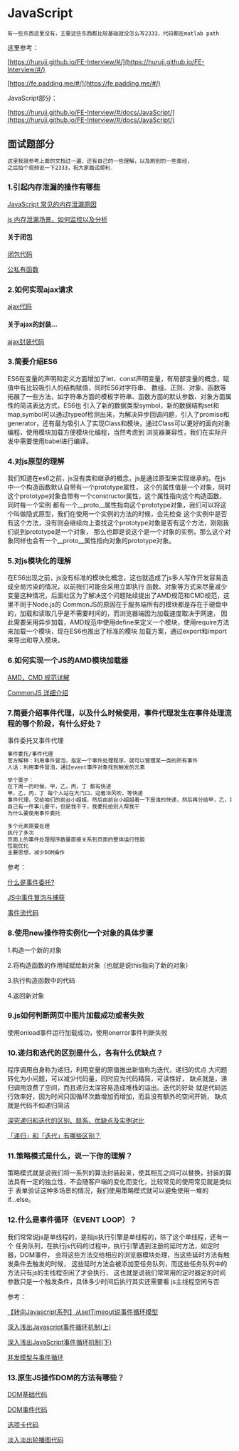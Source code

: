 # JavaScript

`有一些东西这里没有，主要这些东西都比较基础就没怎么写2333，代码都在matlab path`

这里参考：

[https://huruji.github.io/FE-Interview/#/](https://huruji.github.io/FE-Interview/#/)

[https://fe.padding.me/#/](https://fe.padding.me/#/)

JavaScript部分：

[https://huruji.github.io/FE-Interview/#/docs/JavaScript/](https://huruji.github.io/FE-Interview/#/docs/JavaScript/)

## 面试题部分

```js
这里我就参考上面的文档过一遍，还有自己的一些理解，以及刷到的一些面经，
之后拍个视频说一下2333，祝大家面试顺利.
```

### 1.引起内存泄漏的操作有哪些
[JavaScript 常见的内存泄漏原因](https://juejin.cn/post/6844903448840765454)

[js 内存泄漏场景、如何监控以及分析](https://juejin.cn/post/6844904048961781774)

#### 关于闭包

[闭包代码](https://github.com/jokereven/vuepress/tree/master/matlab/闭包)

[公私有函数](https://github.com/jokereven/vuepress/tree/master/matlab/公私有函数)

### 2.如何实现ajax请求

[ajax代码](https://github.com/jokereven/vuepress/tree/master/matlab/ajax)

#### 关于ajax的封装...

[ajax封装代码](https://github.com/jokereven/vuepress/tree/master/matlab/ajax/ajax封装)

### 3.简要介绍ES6

ES6在变量的声明和定义方面增加了let、const声明变量，有局部变量的概念，赋值中有比较吸引人的结构赋值，同时ES6对字符串、 数组、正则、对象、函数等拓展了一些方法，如字符串方面的模板字符串、函数方面的默认参数、对象方面属性的简洁表达方式，ES6也 引入了新的数据类型symbol，新的数据结构set和map,symbol可以通过typeof检测出来，为解决异步回调问题，引入了promise和 generator，还有最为吸引人了实现Class和模块，通过Class可以更好的面向对象编程，使用模块加载方便模块化编程，当然考虑到 浏览器兼容性，我们在实际开发中需要使用babel进行编译。

### 4.对js原型的理解

我们知道在es6之前，js没有类和继承的概念，js是通过原型来实现继承的。在js中一个构造函数默认自带有一个prototype属性， 这个的属性值是一个对象，同时这个prototype对象自带有一个constructor属性，这个属性指向这个构造函数，同时每一个实例 都有一个__proto__属性指向这个prototype对象，我们可以将这个叫做隐式原型，我们在使用一个实例的方法的时候，会先检查 这个实例中是否有这个方法，没有则会继续向上查找这个prototype对象是否有这个方法，刚刚我们说到prototype是一个对象， 那么也即是说这个是一个对象的实例，那么这个对象同样也会有一个__proto__属性指向对象的prototype对象。

### 5.对js模块化的理解

在ES6出现之前，js没有标准的模块化概念，这也就造成了js多人写作开发容易造成全局污染的情况，以前我们可能会采用立即执行 函数、对象等方式来尽量减少变量这种情况，后面社区为了解决这个问题陆续提出了AMD规范和CMD规范，这里不同于Node.js的 CommonJS的原因在于服务端所有的模块都是存在于硬盘中的，加载和读取几乎是不需要时间的，而浏览器端因为加载速度取决于网速， 因此需要采用异步加载，AMD规范中使用define来定义一个模块，使用require方法来加载一个模块，现在ES6也推出了标准的模块 加载方案，通过export和import来导出和导入模块。

### 6.如何实现一个JS的AMD模块加载器

[AMD，CMD 规范详解](https://neveryu.github.io/2017/03/20/amd-cmd/)

[CommonJS 详细介绍](https://neveryu.github.io/2017/03/07/commonjs/)

### 7.简要介绍事件代理，以及什么时候使用，事件代理发生在事件处理流程的哪个阶段，有什么好处？

事件委托又事件代理

```txt
事件委托/事件代理
官方解释：利用事件冒泡，指定一个事件处理程序，就可以管理某一类的所有事件
人话：利用事件冒泡，通过event事件对象找到触发的元素

举个栗子：
在下周一的时候，甲，乙，丙，丁 都有快递
甲，乙，丙，丁 每个人站在大门口，迎着冷风吹，等快递
事件代理，交给咱们的前台小姐姐，然后由前台小姐姐看一下是谁的快递，然后再分给甲，乙，丙，丁
自己有一件事儿要干，但是我不干，我委托给别人帮我干
为什么要使用事件委托

多个元素需要处理
执行了多次
页面上的事件处理程序数量直接关系到页面的整体运行性能
性能优化
主要思想，减少DOM操作
```

参考：

[什么是事件委托?](https://zhuanlan.zhihu.com/p/141854882)

[JS中事件冒泡与捕获](https://segmentfault.com/a/1190000005654451)

[事件流代码](https://github.com/jokereven/vuepress/tree/master/matlab/事件流)

### 8.使用new操作符实例化一个对象的具体步骤
1.构造一个新的对象

2.将构造函数的作用域赋给新对象（也就是说this指向了新的对象）

3.执行构造函数中的代码

4.返回新对象

### 9.js如何判断网页中图片加载成功或者失败
使用onload事件运行加载成功，使用onerror事件判断失败

### 10.递归和迭代的区别是什么，各有什么优缺点？
程序调用自身称为递归，利用变量的原值推出新值称为迭代，递归的优点 大问题转化为小问题，可以减少代码量，同时应为代码精简，可读性好， 缺点就是，递归调用浪费了空间，而且递归太深容易造成堆栈的溢出。迭代的好处 就是代码运行效率好，因为时间只因循环次数增加而增加，而且没有额外的空间开销， 缺点就是代码不如递归简洁

[深究递归和迭代的区别、联系、优缺点及实例对比](http://blog.csdn.net/laoyang360/article/details/7855860)

[「递归」和「迭代」有哪些区别？](https://www.zhihu.com/question/20278387)

### 11.策略模式是什么，说一下你的理解？
策略模式就是说我们将一系列的算法封装起来，使其相互之间可以替换，封装的算法具有一定的独立性，不会随客户端的变化而变化，比较常见的使用常见就是类似于 表单验证这种多场景的情况，我们使用策略模式就可以避免使用一堆的if...else。

### 12.什么是事件循环（EVENT LOOP）？
我们常常说js是单线程的，是指js执行引擎是单线程的，除了这个单线程，还有一个 任务队列，在执行js代码的过程中，执行引擎遇到注册的延时方法，如定时器，DOM事件， 会将这些方法交给相应的浏览器模块处理，当这些延时方法有触发条件去触发的时候， 这些延时方法会被添加至任务队列，而这些任务队列中的方法只有js的主线程空闲了才会执行， 这也就是说我们常常用的定时器定的时间参数只是一个触发条件，具体多少时间后执行其实还需要看 js主线程空闲与否

参考：

[【转向Javascript系列】从setTimeout说事件循环模型](http://www.alloyteam.com/2015/10/turning-to-javascript-series-from-settimeout-said-the-event-loop-model/)

[深入浅出Javascript事件循环机制(上)](https://zhuanlan.zhihu.com/p/26229293)

[深入浅出JavaScript事件循环机制(下)](https://zhuanlan.zhihu.com/p/26238030)

[并发模型与事件循环](https://developer.mozilla.org/zh-CN/docs/Web/JavaScript/EventLoop)

### 13.原生JS操作DOM的方法有哪些？

[DOM基础代码](https://github.com/jokereven/vuepress/tree/master/matlab/DOM基础)

[DOM事件代码](https://github.com/jokereven/vuepress/tree/master/matlab/DOM事件)

[选项卡代码](https://github.com/jokereven/vuepress/tree/master/matlab/选项卡)

[淡入淡出轮播图代码](https://github.com/jokereven/vuepress/tree/master/matlab/DOM事件代码)
